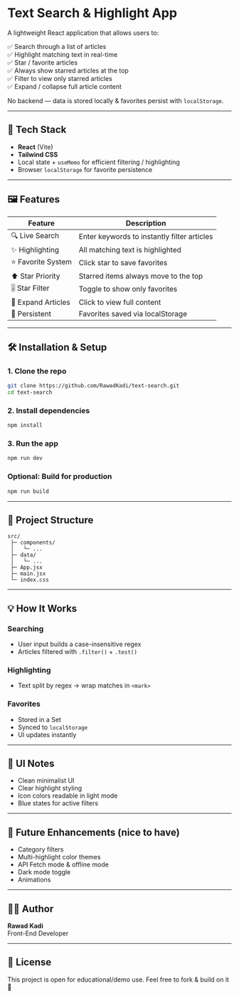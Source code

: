 # Text Search & Highlight App

A lightweight React application that allows users to:

✅ Search through a list of articles  
✅ Highlight matching text in real-time  
✅ Star / favorite articles  
✅ Always show starred articles at the top  
✅ Filter to view only starred articles  
✅ Expand / collapse full article content

No backend — data is stored locally & favorites persist with `localStorage`.

---

## 🚀 Tech Stack

- **React** (Vite)
- **Tailwind CSS**
- Local state + `useMemo` for efficient filtering / highlighting
- Browser `localStorage` for favorite persistence

---

## 🖼️ Features

| Feature            | Description                                 |
| ------------------ | ------------------------------------------- |
| 🔍 Live Search     | Enter keywords to instantly filter articles |
| ✨ Highlighting    | All matching text is highlighted            |
| ⭐ Favorite System | Click star to save favorites                |
| ⬆️ Star Priority   | Starred items always move to the top        |
| 🎚️ Star Filter     | Toggle to show only favorites               |
| 📂 Expand Articles | Click to view full content                  |
| 💾 Persistent      | Favorites saved via localStorage            |

---

## 🛠️ Installation & Setup

### 1. Clone the repo

```bash
git clone https://github.com/RawadKadi/text-search.git
cd text-search
```

### 2. Install dependencies

```bash
npm install
```

### 3. Run the app

```bash
npm run dev
```

### Optional: Build for production

```bash
npm run build
```

---

## 📁 Project Structure

```
src/
 ├─ components/
 │   └─ ...
 ├─ data/
 │   └─ ...
 ├─ App.jsx
 ├─ main.jsx
 └─ index.css
```

---

## 💡 How It Works

### Searching

- User input builds a case-insensitive regex
- Articles filtered with `.filter()` + `.test()`

### Highlighting

- Text split by regex → wrap matches in `<mark>`

### Favorites

- Stored in a Set
- Synced to `localStorage`
- UI updates instantly

---

## 🎨 UI Notes

- Clean minimalist UI
- Clear highlight styling
- Icon colors readable in light mode
- Blue states for active filters

---

## 📌 Future Enhancements (nice to have)

- Category filters
- Multi-highlight color themes
- API Fetch mode & offline mode
- Dark mode toggle
- Animations

---

## 👨‍💻 Author

**Rawad Kadi**  
Front-End Developer

---

## 📄 License

This project is open for educational/demo use. Feel free to fork & build on it 🤝
